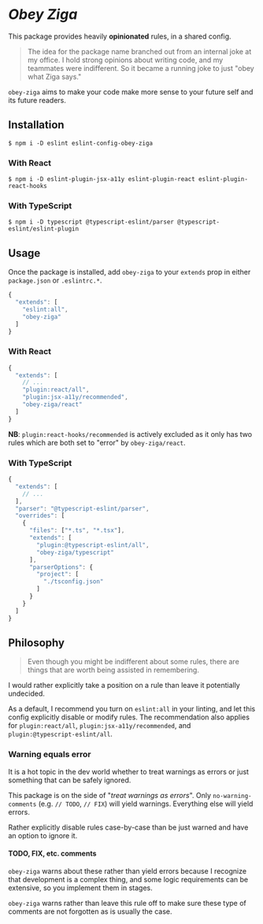 # _Obey Ziga_

This package provides heavily **opinionated** rules, in a shared config.

> The idea for the package name branched out from an internal joke at my office. I hold strong opinions about writing code, and my teammates were indifferent.
> So it became a running joke to just "obey what Ziga says."

`obey-ziga` aims to make your code make more sense to your future self and its future readers.

## Installation

```
$ npm i -D eslint eslint-config-obey-ziga
```

### With React

```
$ npm i -D eslint-plugin-jsx-a11y eslint-plugin-react eslint-plugin-react-hooks
```

### With TypeScript

```
$ npm i -D typescript @typescript-eslint/parser @typescript-eslint/eslint-plugin
```

## Usage

Once the package is installed, add `obey-ziga` to your `extends` prop in either `package.json` or `.eslintrc.*`.

```js
{
  "extends": [
    "eslint:all",
    "obey-ziga"
  ]
}
```

### With React

```js
{
  "extends": [
    // ...
    "plugin:react/all",
    "plugin:jsx-a11y/recommended",
    "obey-ziga/react"
  ]
}
```

**NB**: `plugin:react-hooks/recommended` is actively excluded as it only has two rules which are both set to "error" by `obey-ziga/react`.

### With TypeScript

```js
{
  "extends": [
    // ...
  ],
  "parser": "@typescript-eslint/parser",
  "overrides": [
    {
      "files": ["*.ts", "*.tsx"],
      "extends": [
        "plugin:@typescript-eslint/all",
        "obey-ziga/typescript"
      ],
      "parserOptions": {
        "project": [
          "./tsconfig.json"
        ]
      }
    }
  ]
}
```

## Philosophy

> Even though you might be indifferent about some rules, there are things that are worth being assisted in remembering.

I would rather explicitly take a position on a rule than leave it potentially undecided.

As a default, I recommend you turn on `eslint:all` in your linting, and let this config explicitly disable or modify rules. The recommendation also applies for `plugin:react/all`, `plugin:jsx-a11y/recommended`, and `plugin:@typescript-eslint/all`.

### Warning equals error

It is a hot topic in the dev world whether to treat warnings as errors or just something that can be safely ignored.

This package is on the side of "_treat warnings as errors_". Only `no-warning-comments` (e.g. `// TODO`, `// FIX`) will yield warnings. Everything else will yield errors.

Rather explicitly disable rules case-by-case than be just warned and have an option to ignore it.

#### TODO, FIX, etc. comments

`obey-ziga` warns about these rather than yield errors because I recognize that development is a complex thing, and some logic requirements can be extensive, so you implement them in stages.

`obey-ziga` warns rather than leave this rule off to make sure these type of comments are not forgotten as is usually the case.
